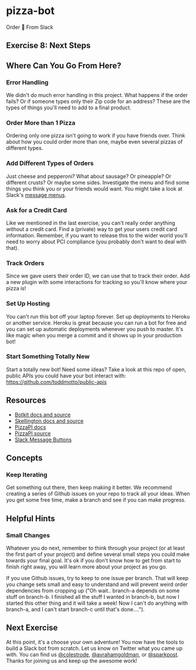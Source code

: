 # pizza-bot
Order :pizza: From Slack

## Exercise 8: Next Steps

## Where Can You Go From Here?

### Error Handling

We didn't do much error handling in this project. What happens if the order fails? Or if someone types only their Zip code for an address? These are the types of things you'll need to add to a final product.

### Order More than 1 Pizza

Ordering only one pizza isn't going to work if you have friends over. Think about how you could order more than one, maybe even several pizzas of different types.

### Add Different Types of Orders

Just cheese and pepperoni? What about sausage? Or pineapple? Or different crusts? Or maybe some sides. Investigate the menu and find some things you think you or your friends would want. You might take a look at Slack's [message menus](https://api.slack.com/docs/message-menus).

### Ask for a Credit Card

Like we mentioned in the last exercise, you can't really order anything without a credit card. Find a (private) way to get your users credit card information. Remember, if you want to release this to the wider world you'll need to worry about PCI compliance (you probably don't want to deal with that).

### Track Orders

Since we gave users their order ID, we can use that to track their order. Add a new plugin with some interactions for tracking so you'll know where your pizza is!

### Set Up Hosting

You can't run this bot off your laptop forever. Set up deployments to Heroku or another service. Heroku is great because you can run a bot for free and you can set up automatic deployments whenever you push to master. It's like magic when you merge a commit and it shows up in your production bot!

### Start Something Totally New

Start a totally new bot! Need some ideas? Take a look at this repo of open, public APIs you could have your bot interact with: https://github.com/toddmotto/public-apis

## Resources

* [Botkit docs and source](https://github.com/howdyai/botkit)
* [Skellington docs and source](https://github.com/Skellington-Closet/skellington)
* [PizzaPI docs](http://riaevangelist.github.io/node-dominos-pizza-api/)
* [PizzaPI source](https://github.com/RIAEvangelist/node-dominos-pizza-api)
* [Slack Message Buttons](https://api.slack.com/docs/message-buttons)

## Concepts

### Keep Iterating

Get something out there, then keep making it better. We recommend creating a series of Github issues on your repo to track all your ideas. When you get some free time, make a branch and see if you can make progress. 

## Helpful Hints

### Small Changes 

Whatever you do next, remember to think through your project (or at least the first part of your project) and define several small steps you could make towards your final goal. It's ok if you don't know how to get from start to finish right away, you will learn more about your project as you go.

If you use Github issues, try to keep to one issue per branch. That will keep you change sets small and easy to understand and will prevent weird order dependencies from cropping up ("Oh wait.. branch-a depends on some stuff on branch-b. I finished all the stuff I wanted in branch-b, but now I started this other thing and it will take a week! Now I can't do anything with branch-a, and I can't start branch-c until that's done....").

## Next Exercise

At this point, it's a choose your own adventure! You now have the tools to build a Slack bot from scratch. Let us know on Twitter what you came up with. You can find us [@colestrode](https://twitter.com/colestrode), [@avrahamgoldman](https://twitter.com/avrahamgoldman), or [@sparkpost](https://twitter.com/sparkpost). Thanks for joining us and keep up the awesome work!

